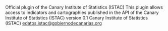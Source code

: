Official plugin of the Canary Institute of Statistics (ISTAC)
This plugin allows access to indicators and cartographies published in the API of the Canary Institute of Statistics (ISTAC)
version 0.1
Canary Institute of Statistics (ISTAC)
edatos.istac@gobiernodecanarias.org

